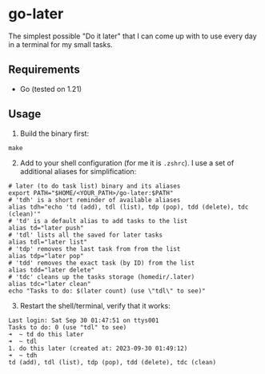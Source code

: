# go-later
The simplest possible "Do it later" that I can come up with to use every day in a terminal for my small tasks.

## Requirements
- Go (tested on 1.21)

## Usage
1. Build the binary first: 
```shell
make
```
2. Add to your shell configuration (for me it is `.zshrc`). I use a set of additional aliases for simplification:
```shell
# later (to do task list) binary and its aliases
export PATH="$HOME/<YOUR_PATH>/go-later:$PATH"
# 'tdh' is a short reminder of available aliases
alias tdh="echo 'td (add), tdl (list), tdp (pop), tdd (delete), tdc (clean)'"
# 'td' is a default alias to add tasks to the list
alias td="later push"
# 'tdl' lists all the saved for later tasks
alias tdl="later list"
# 'tdp' removes the last task from from the list
alias tdp="later pop"
# 'tdd' removes the exact task (by ID) from the list
alias tdd="later delete"
# 'tdc' cleans up the tasks storage (homedir/.later)
alias tdc="later clean"
echo "Tasks to do: $(later count) (use \"tdl\" to see)"
```
3. Restart the shell/terminal, verify that it works:
```shell
Last login: Sat Sep 30 01:47:51 on ttys001
Tasks to do: 0 (use "tdl" to see)
➜  ~ td do this later
➜  ~ tdl
1. do this later (created at: 2023-09-30 01:49:12)
➜  ~ tdh
td (add), tdl (list), tdp (pop), tdd (delete), tdc (clean)
```